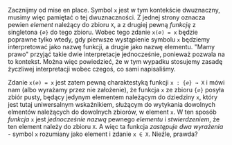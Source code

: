Zacznijmy od mise en place. Symbol `x` jest w tym kontekście dwuznaczny, musimy więc pamiętać o tej
dwuznaczności. Z jednej strony oznacza pewien *element* należący do zbioru `X`, a z drugiej pewną
*funkcję* z singletona `{∅}` do tego zbioru. Wobec tego zdanie `x(∅) = x` będzie poprawne tylko
wtedy, gdy pierwsze wystąpienie symbolu `x` będziemy interpretować jako nazwę funkcji, a drugie jako
nazwę elementu. "Mamy prawo" przyjąć takie dwie interpretacje jednocześnie, ponieważ pozwala na to
kontekst. Można więc powiedzieć, że w tym wypadku stosujemy zasadę życzliwej interpretacji wobec
czegoś, co sami napisaliśmy.

Zdanie `x(∅) = x` jest zatem pewną charaktestyką funkcji `x : {∅} → X` i mówi nam (albo wyrażamy
przez nie założenie), że funkcja `x` ze zbioru `{∅}` posyła zbiór pusty, będący jedynym elementem
należącym do dziedziny `x`, który jest tutaj uniwersalnym wskaźnikiem, służącym do wytykania
dowolnych elmentów należących do dowolnych zbiorów, w element `x`. W ten sposób *funkcja* `x` jest
*jednocześnie nazwą* pewnego *elementu* i *stwierdzeniem*, że ten element należy do zbioru `X`. A
więc ta funkcja *zastępuje dwa wyrażenia* - symbol `x` rozumiany jako element i zdanie `x ∈
X`. Nieźle, prawda?
